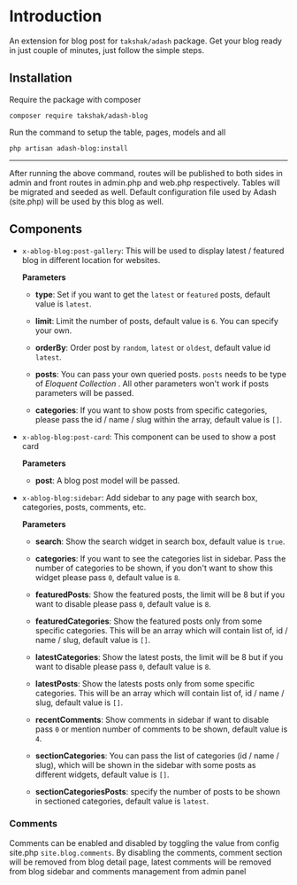 # Introduction

An extension for blog post for `takshak/adash` package. Get your blog ready in just couple of minutes, just follow the simple steps.

## Installation

Require the package with composer

    composer require takshak/adash-blog


Run the command to setup the table, pages, models and all

    php artisan adash-blog:install

---

After running the above command, routes will be published to both sides in admin and front routes in admin.php and web.php respectively. Tables will be migrated and seeded as well.
Default configuration file used by Adash (site.php) will be used by this blog as well.

## Components

- `x-ablog-blog:post-gallery`: This will be used to display latest / featured blog in different location for websites.

    **Parameters**

    - **type**: Set if you want to get the `latest` or `featured` posts, default value is `latest`.

    - **limit**: Limit the number of posts, default value is `6`. You can specify your own.

    - **orderBy**: Order post by `random`, `latest` or `oldest`, default value id `latest`.

    - **posts**: You can pass your own queried posts. `posts` needs to be type of _Eloquent Collection_ . All other parameters won't work if posts parameters will be passed.

    - **categories**: If you want to show posts from specific categories, please pass the id / name / slug within the array, default value is `[]`.

- `x-ablog-blog:post-card`: This component can be used to show a post card

    **Parameters**

    - **post**: A blog post model will be passed.

- `x-ablog-blog:sidebar`: Add sidebar to any page with search box, categories, posts, comments, etc.

    **Parameters**

    - **search**: Show the search widget in search box, default value is `true`.

    - **categories**: If you want to see the categories list in sidebar. Pass the number of categories to be shown, if you don't want to show this widget please pass `0`, default value is `8`.

    - **featuredPosts**: Show the featured posts, the limit will be 8 but if you want to disable please pass `0`, default value is `8`.

    - **featuredCategories**: Show the featured posts only from some specific categories. This will be an array which will contain list of, id / name / slug, default value is `[]`.
    

    - **latestCategories**: Show the latest posts, the limit will be 8 but if you want to disable please pass `0`, default value is `8`.

    - **latestPosts**: Show the latests posts only from some specific categories. This will be an array which will contain list of, id / name / slug, default value is `[]`.

    - **recentComments**: Show comments in sidebar if want to disable pass `0` or mention number of comments to be shown, default value is `4`.

    - **sectionCategories**: You can pass the list of categories (id / name / slug), which will be shown in the sidebar with some posts as different widgets, default value is `[]`.

    - **sectionCategoriesPosts**: specify the number of posts to be shown in sectioned categories, default value is `latest`.


### Comments

Comments can be enabled and disabled by toggling the value from config site.php `site.blog.comments`. By disabling the comments, comment section will be removed from blog detail page, latest comments will be removed from blog sidebar and comments management from admin panel

